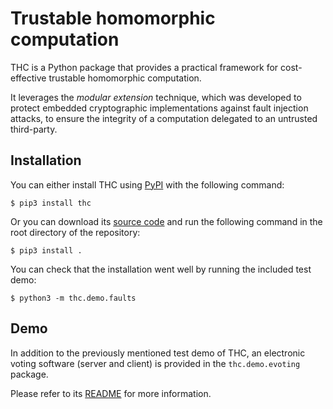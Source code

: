 Trustable homomorphic computation
=================================

THC is a Python package that provides a practical framework for cost-effective trustable homomorphic computation.

It leverages the *modular extension* technique, which was developed to protect embedded cryptographic implementations against fault injection attacks, to ensure the integrity of a computation delegated to an untrusted third-party.

## Installation

You can either install THC using [PyPI](https://pypi.org/project/thc/) with the following command:

    $ pip3 install thc

Or you can download its [source code](https://code.up8.edu/pablo/thc) and run the following command in the root directory of the repository:

    $ pip3 install .

You can check that the installation went well by running the included test demo:

    $ python3 -m thc.demo.faults

## Demo

In addition to the previously mentioned test demo of THC, an electronic voting software (server and client) is provided in the `thc.demo.evoting` package.

Please refer to its [README](https://code.up8.edu/pablo/thc/-/tree/master/thc/demo/evoting) for more information.
